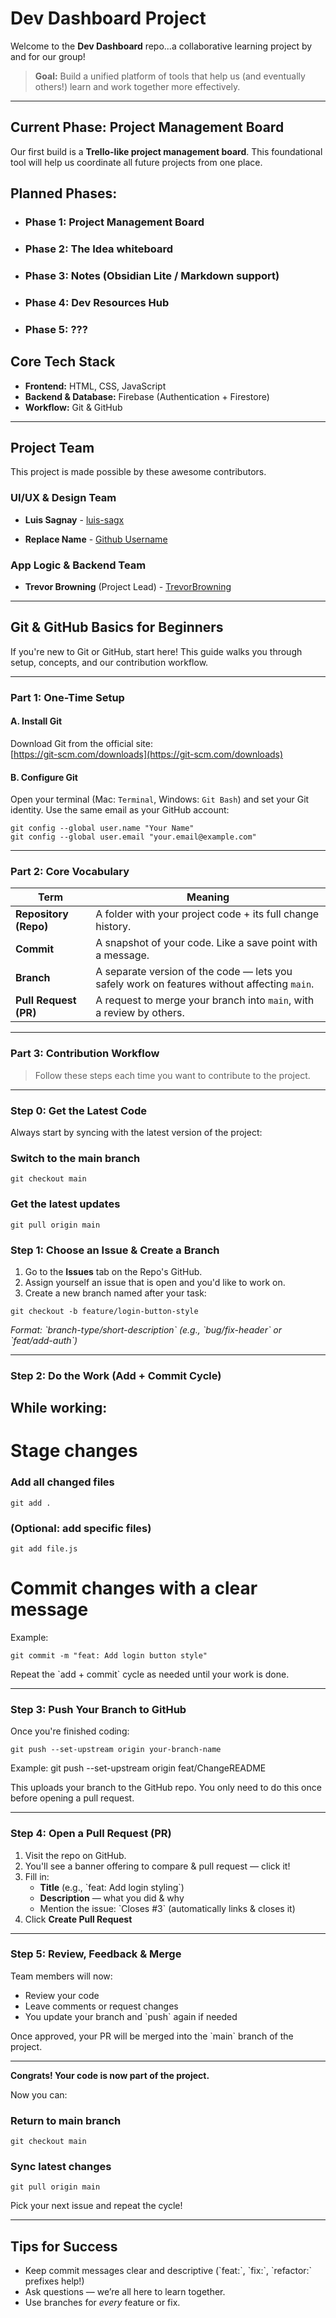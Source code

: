 # Dev Dashboard Project

Welcome to the **Dev Dashboard** repo...a collaborative learning project by and for our group!

> **Goal:** Build a unified platform of tools that help us (and eventually others!) learn and work together more effectively.

---

## Current Phase: Project Management Board

Our first build is a **Trello-like project management board**. This foundational tool will help us coordinate all future projects from one place.

## Planned Phases:

- ### Phase 1: Project Management Board
- ### Phase 2: The Idea whiteboard
- ### Phase 3: Notes (Obsidian Lite / Markdown support)
- ### Phase 4: Dev Resources Hub
- ### Phase 5: ???

## Core Tech Stack

- **Frontend:** HTML, CSS, JavaScript
- **Backend & Database:** Firebase (Authentication + Firestore)
- **Workflow:** Git & GitHub

---

## Project Team

This project is made possible by these awesome contributors.

### UI/UX & Design Team

- **Luis Sagnay** - [luis-sagx](https://www.github.com/luis-sagx)

- **Replace Name** - [Github Username](https://www.github.com/username)

### App Logic & Backend Team

- **Trevor Browning** (Project Lead) - [TrevorBrowning](https://github.com/trevorbrowning)

---

## Git & GitHub Basics for Beginners

If you're new to Git or GitHub, start here! This guide walks you through setup, concepts, and our contribution workflow.

---

### Part 1: One-Time Setup

#### A. Install Git

Download Git from the official site:  
[https://git-scm.com/downloads](https://git-scm.com/downloads)

#### B. Configure Git

Open your terminal (Mac: `Terminal`, Windows: `Git Bash`) and set your Git identity. Use the same email as your GitHub account:

```
git config --global user.name "Your Name"
git config --global user.email "your.email@example.com"
```

---

### Part 2: Core Vocabulary

| Term                  | Meaning                                                                                     |
| --------------------- | ------------------------------------------------------------------------------------------- |
| **Repository (Repo)** | A folder with your project code + its full change history.                                  |
| **Commit**            | A snapshot of your code. Like a save point with a message.                                  |
| **Branch**            | A separate version of the code — lets you safely work on features without affecting `main`. |
| **Pull Request (PR)** | A request to merge your branch into `main`, with a review by others.                        |

---

### Part 3: Contribution Workflow

> Follow these steps each time you want to contribute to the project.

---

### Step 0: Get the Latest Code

Always start by syncing with the latest version of the project:

### Switch to the main branch

```
git checkout main
```

### Get the latest updates

```
git pull origin main
```

### Step 1: Choose an Issue & Create a Branch

1. Go to the **Issues** tab on the Repo's GitHub.
2. Assign yourself an issue that is open and you'd like to work on.
3. Create a new branch named after your task:

```
git checkout -b feature/login-button-style
```

_Format: \`branch-type/short-description\` (e.g., \`bug/fix-header\` or \`feat/add-auth\`)_

---

### Step 2: Do the Work (Add + Commit Cycle)

## While working:

# Stage changes

### Add all changed files

```
git add .
```

### (Optional: add specific files)

```
git add file.js
```

# Commit changes with a clear message

Example:

```
git commit -m "feat: Add login button style"
```

Repeat the \`add + commit\` cycle as needed until your work is done.

---

### Step 3: Push Your Branch to GitHub

Once you're finished coding:

```
git push --set-upstream origin your-branch-name
```

Example: git push --set-upstream origin feat/ChangeREADME

This uploads your branch to the GitHub repo.
You only need to do this once before opening a pull request.

---

### Step 4: Open a Pull Request (PR)

1. Visit the repo on GitHub.
2. You'll see a banner offering to compare & pull request — click it!
3. Fill in:
   - **Title** (e.g., \`feat: Add login styling\`)
   - **Description** — what you did & why
   - Mention the issue: \`Closes #3\` (automatically links & closes it)
4. Click **Create Pull Request**

---

### Step 5: Review, Feedback & Merge

Team members will now:

- Review your code
- Leave comments or request changes
- You update your branch and \`push\` again if needed

Once approved, your PR will be merged into the \`main\` branch of the project.

---

**Congrats! Your code is now part of the project.**

Now you can:

### Return to main branch

```
git checkout main
```

### Sync latest changes

```
git pull origin main
```

Pick your next issue and repeat the cycle!

---

## Tips for Success

- Keep commit messages clear and descriptive (\`feat:\`, \`fix:\`, \`refactor:\` prefixes help!)
- Ask questions — we’re all here to learn together.
- Use branches for _every_ feature or fix.
